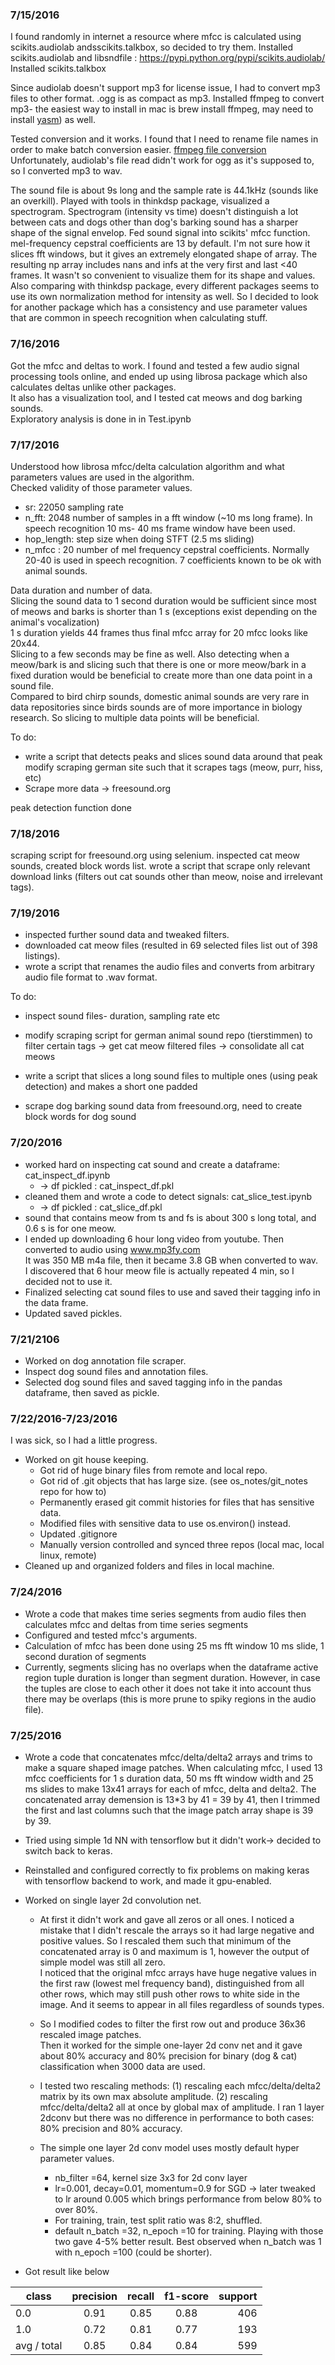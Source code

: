 ### 7/15/2016

I found randomly in internet a resource where mfcc is calculated using scikits.audiolab andsscikits.talkbox, so decided to try them.
Installed scikits.audiolab and libsndfile : https://pypi.python.org/pypi/scikits.audiolab/
Installed scikits.talkbox

Since audiolab doesn't support mp3 for license issue, I had to convert mp3 files to other format.  .ogg is as compact as mp3.
Installed ffmpeg to convert mp3- the easiest way to install in mac is brew install ffmpeg, may need to install [yasm](http://macappstore.org/yasm/)) as well.

Tested conversion and it works. I found that I need to rename file names in order to make batch conversion easier. [ffmpeg file conversion](https://ffmpeg.org/ffmpeg.html#Video-and-Audio-file-format-conversion)
Unfortunately, audiolab's file read didn't work for ogg as it's supposed to, so I converted mp3 to wav.

The sound file is about 9s long and the sample rate is 44.1kHz (sounds like an overkill). Played with tools in thinkdsp package, visualized a spectrogram. Spectrogram (intensity vs time) doesn't distinguish a lot between cats and dogs other than dog's barking sound has a sharper shape of the signal envelop.
Fed sound signal into scikits' mfcc function. mel-frequency cepstral coefficients are 13 by default. I'm not sure how it slices fft windows, but it gives an extremely elongated shape of array. The resulting np array includes nans and infs at the very first and last <40 frames.
It wasn't so convenient to visualize them for its shape and values. Also comparing with thinkdsp package, every different packages seems to use its own normalization method for intensity as well.
So I decided to look for another package which has a consistency and use parameter values that are common in speech recognition when calculating stuff.

### 7/16/2016  
Got the mfcc and deltas to work. I found and tested a few audio signal processing tools online, and ended up using librosa package which also calculates deltas unlike other packages.  
It also has a visualization tool, and I tested cat meows and dog barking sounds.  
Exploratory analysis is done in in Test.ipynb  

### 7/17/2016  
Understood how librosa mfcc/delta calculation algorithm and what parameters values are used in the algorithm.  
Checked validity of those parameter values.  
- sr: 22050 sampling rate  
- n_fft: 2048 number of samples in a fft window (~10 ms long frame). In speech recognition 10 ms- 40 ms frame window have been used.  
- hop_length: step size when doing STFT (2.5 ms sliding)    
- n_mfcc : 20 number of mel frequency cepstral coefficients. Normally 20-40 is used in speech recognition. 7 coefficients known to be ok with animal sounds.  

Data duration and number of data.  
Slicing the sound data to 1 second duration would be sufficient since most of meows and barks is shorter than 1 s (exceptions exist depending on the animal's vocalization)  
1 s duration yields 44 frames thus final mfcc array for 20 mfcc looks like 20x44.  
Slicing to a few seconds may be fine as well. Also detecting when a meow/bark is and slicing such that there is one or more meow/bark in a fixed duration would be beneficial to create more than one data point in a sound file.    
Compared to bird chirp sounds, domestic animal sounds are very rare in data repositories since birds sounds are of more importance in biology research. So slicing to multiple data points will be beneficial.    

To do:  
- write a script that detects peaks and slices sound data around that peak
modify scraping german site such that it scrapes tags (meow, purr, hiss, etc)
- Scrape more data -> freesound.org

peak detection function done

### 7/18/2016  
scraping script for freesound.org using selenium.
inspected cat meow sounds, created block words list.
wrote a script that scrape only relevant download links (filters out cat sounds other than meow, noise and irrelevant tags).

### 7/19/2016  
- inspected further sound data and tweaked filters.
- downloaded cat meow files (resulted in 69 selected files list out of 398 listings).
- wrote a script that renames the audio files and converts from arbitrary audio file format to .wav format.

To do:  
- inspect sound files- duration, sampling rate etc
- modify scraping script for german animal sound repo (tierstimmen) to filter certain tags -> get cat meow filtered files -> consolidate all cat meows
- write a script that slices a long sound files to multiple ones (using peak detection) and makes a short one padded  

- scrape dog barking sound data from freesound.org, need to create block words for dog sound

### 7/20/2016  
- worked hard on inspecting cat sound and create a dataframe: cat_inspect_df.ipynb
  - -> df pickled : cat_inspect_df.pkl
- cleaned them and wrote a code to detect signals: cat_slice_test.ipynb
  - -> df pickled : cat_slice_df.pkl
- sound that contains meow from ts and fs is about 300 s long total, and 0.6 s is for one meow.
- I ended up downloading 6 hour long video from youtube.
Then converted to audio using www.mp3fy.com  
It was 350 MB m4a file, then it became 3.8 GB when converted to wav.  
I discovered that 6 hour meow file is actually repeated 4 min, so I decided not to use it.
- Finalized selecting cat sound files to use and saved their tagging info in the data frame.
- Updated saved pickles.

### 7/21/2106  
- Worked on dog annotation file scraper.
- Inspect dog sound files and annotation files.
- Selected dog sound files and saved tagging info in the pandas dataframe, then saved as pickle.

### 7/22/2016-7/23/2016  
I was sick, so I had a little progress.
- Worked on git house keeping.
  - Got rid of huge binary files from remote and local repo.
  - Got rid of .git objects that has large size. (see os_notes/git_notes repo for how to)
  - Permanently erased git commit histories for files that has sensitive data.
  - Modified files with sensitive data to use os.environ() instead.
  - Updated .gitignore
  - Manually version controlled and synced three repos (local mac, local linux, remote)
- Cleaned up and organized folders and files in local machine.

### 7/24/2016  
- Wrote a code that makes time series segments from audio files then calculates mfcc and deltas from time series segments
- Configured and tested mfcc's arguments.
- Calculation of mfcc has been done using 25 ms fft window 10 ms slide, 1 second duration of segments
- Currently, segments slicing has no overlaps when the dataframe active region tuple duration is longer than segment duration.
However, in case the tuples are close to each other it does not take it into account thus there may be overlaps (this is more prune to spiky regions in the audio file).

### 7/25/2016  
- Wrote a code that concatenates mfcc/delta/delta2 arrays and trims to make a square shaped image patches. When calculating mfcc, I used 13 mfcc coefficients for 1 s duration data, 50 ms fft window width and 25 ms slides to make 13x41 arrays for each of mfcc, delta and delta2. The concatenated array demension is 13*3 by 41 = 39 by 41, then I trimmed the first and last columns such that the image patch array shape is 39 by 39.
- Tried using simple 1d NN with tensorflow but it didn't work-> decided to switch back to keras.
- Reinstalled and configured correctly to fix problems on making keras with tensorflow backend to work, and made it gpu-enabled.
- Worked on single layer 2d convolution net.  
  - At first it didn't work and gave all zeros or all ones.
I noticed a mistake that I didn't rescale the arrays so it had large negative and positive values.
So I rescaled them such that minimum of the concatenated array is 0 and maximum is 1, however the output of simple model was still all zero.  
I noticed that the original mfcc arrays have huge negative values in the first raw (lowest mel frequency band), distinguished from all other rows, which may still push other rows to white side in the image. And it seems to appear in all files regardless of sounds types.  
  - So I modified codes to filter the first row out and produce 36x36 rescaled image patches.  
Then it worked for the simple one-layer 2d conv net and it gave about 80% accuracy and 80% precision for binary (dog & cat) classification when 3000 data are used.  
  - I tested two rescaling methods: (1) rescaling each mfcc/delta/delta2 matrix by its own max absolute amplitude. (2) rescaling mfcc/delta/delta2 all at once by global max of amplitude. I ran 1 layer 2dconv but there was no difference in performance to both cases: 80% precision and 80% accuracy.  

  - The simple one layer 2d conv model uses mostly default hyper parameter values.
    - nb_filter =64, kernel size 3x3 for 2d conv layer
    - lr=0.001, decay=0.01, momentum=0.9 for SGD -> later tweaked to lr around 0.005 which brings performance from below 80% to over 80%.
    - For training, train, test split ratio was 8:2, shuffled.
    - default n_batch =32, n_epoch =10 for training.
    Playing with those two gave 4-5% better result. Best observed when n_batch was 1 with n_epoch =100 (could be shorter).  

- Got result like below

|  class | precision | recall   | f1-score  |support |
| ------|:---------:| :--------:|:---------:|-------:|
| 0.0   |  0.91     |   0.85    |  0.88     |   406 |
| 1.0   |    0.72   |   0.81    |  0.77     |   193 |
| avg / total   |    0.85 |     0.84 |     0.84 |    599 |
